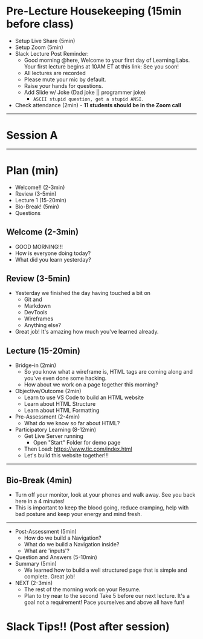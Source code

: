 # Pre-Lecture Housekeeping (15min before class)
* Setup Live Share (5min)
* Setup Zoom (5min)
* Slack Lecture Post Reminder:
    * Good morning @here, Welcome to your first day of Learning Labs. Your first lecture begins at 10AM ET at this link:
    See you soon!
    * All lectures are recorded
    * Please mute your mic by default.
    * Raise your hands for questions.
    * Add Slide w/ Joke (Dad joke || programmer joke)
      * `ASCII stupid question, get a stupid ANSI.`
* Check attendance (2min) - **11 students should be in the Zoom call**

---
# Session A
---

# Plan (min)
* Welcome!! (2-3min)
* Review (3-5min)
* Lecture 1 (15-20min)
* Bio-Break! (5min)
* Questions

## Welcome (2-3min)
* GOOD MORNING!!!
* How is everyone doing today?
* What did you learn yesterday?

## Review (3-5min)
* Yesterday we finished the day having touched a bit on
    * Git and
    * Markdown
    * DevTools
    * Wireframes
    * Anything else?
* Great job! It's amazing how much you've learned already.

## Lecture (15-20min)
* Bridge-in (2min)
    * So you know what a wireframe is, HTML tags are coming along and you've even done some hacking.
    * How about we work on a page together this morning?
* Objective/Outcome (2min)
    * Learn to use VS Code to build an HTML website
    * Learn about HTML Structure
    * Learn about HTML Formatting
* Pre-Assessment (2-4min)
    * What do we know so far about HTML?
* Participatory Learning (8-12min)
    * Get Live Server running
        * Open "Start" Folder for demo page
    * Then Load: https://www.tic.com/index.html
    * Let's build this website together!!!
---
## Bio-Break (4min)
  * Turn off your monitor, look at your phones and walk away. See you back here in a 4 minutes!
  * This is important to keep the blood going, reduce cramping, help with bad posture and keep your energy and mind fresh.
---
* Post-Assessment (5min)
    * How do we build a Navigation?
    * What do we build a Navigation inside?
    * What are 'inputs'?
* Question and Answers (5-10min)
* Summary (5min)
    * We learned how to build a well structured page that is simple and complete. Great job!
* NEXT (2-3min)
  * The rest of the morning work on your Resume.
  * Plan to try near to the second Take 5 before our next lecture. It's a goal not a requirement! Pace yourselves and above all have fun!

# Slack Tips!! (Post after session)

